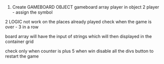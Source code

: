 1. Create GAMEBOARD OBJECT 
    gameboard array 
    player in object 
        2 player  - assign the symbol


2 LOGIC
    not work on the places already played
    check when the game is over  - 3 in a row 








board array will have the input of strings which will then displayed in the container grid 



check only when counter is plus 5 
 when win
    disable all the divs 
    button to restart the game